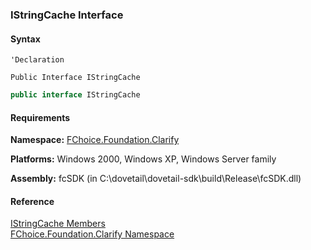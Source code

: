 ﻿### IStringCache Interface

#### Syntax

```vbnet
'Declaration

Public Interface IStringCache 
```

```csharp
public interface IStringCache 
```

#### Requirements

**Namespace:** [FChoice.Foundation.Clarify](fcSDK~FChoice.Foundation.Clarify_namespace.md)

**Platforms:** Windows 2000, Windows XP, Windows Server family

**Assembly:** fcSDK (in C:\\dovetail\\dovetail-sdk\\build\\Release\\fcSDK.dll)

#### Reference

[IStringCache Members](fcSDK~FChoice.Foundation.Clarify.IStringCache_members.md)  
[FChoice.Foundation.Clarify Namespace](fcSDK~FChoice.Foundation.Clarify_namespace.md)